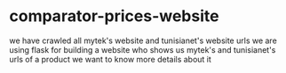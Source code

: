 # comparator-prices-website
we have crawled all mytek's website and tunisianet's website urls 
we are using flask for building a website who shows us mytek's and tunisianet's urls of a product we want to know more details about it
